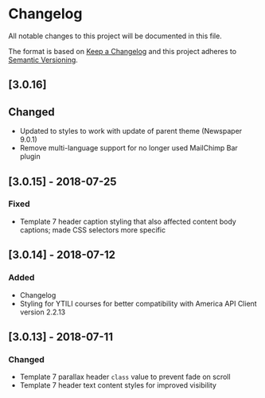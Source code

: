 # Changelog
All notable changes to this project will be documented in this file.

The format is based on [Keep a Changelog](http://keepachangelog.com/en/1.0.0/)
and this project adheres to [Semantic Versioning](http://semver.org/spec/v2.0.0.html).

## [3.0.16]
## Changed
- Updated to styles to work with update of parent theme (Newspaper 9.0.1)
- Remove multi-language support for no longer used MailChimp Bar plugin

## [3.0.15] - 2018-07-25
### Fixed
- Template 7 header caption styling that also affected content body captions; made CSS selectors more specific

## [3.0.14] - 2018-07-12
### Added
- Changelog
- Styling for YTILI courses for better compatibility with America API Client version 2.2.13

## [3.0.13] - 2018-07-11
### Changed
- Template 7 parallax header `class` value to prevent fade on scroll
- Template 7 header text content styles for improved visibility
